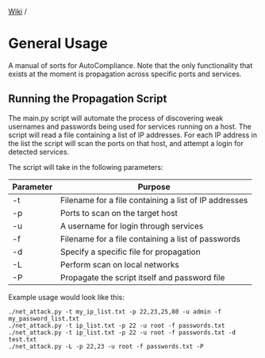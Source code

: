 [Wiki](../index.md) / 
# General Usage
A manual of sorts for AutoCompliance. Note that the only functionality that 
exists at the moment is propagation across specific ports and services.

## Running the Propagation Script
The main.py script will automate the process of discovering weak usernames and 
passwords being used for services running on a host. The script will read a 
file containing a list of IP addresses. For each IP address in the list the 
script will scan the ports on that host, and attempt a login for detected 
services.

The script will take in the following parameters:

| Parameter | Purpose                                               |
|-----------|-------------------------------------------------------|
| -t        | Filename for a file containing a list of IP addresses |
| -p        | Ports to scan on the target host                      |
| -u        | A username for login through services                 |
| -f        | Filename for a file containing a list of passwords    |
| -d        | Specify a specific file for propagation               |
| -L        | Perform scan on local networks                        |
| -P        | Propagate the script itself and password file         |

Example usage would look like this:
```
./net_attack.py -t my_ip_list.txt -p 22,23,25,80 -u admin -f my_password_list.txt
./net_attack.py -t ip_list.txt -p 22 -u root -f passwords.txt
./net_attack.py -t ip_list.txt -p 22 -u root -f passwords.txt -d test.txt
./net_attack.py -L -p 22,23 -u root -f passwords.txt -P
```